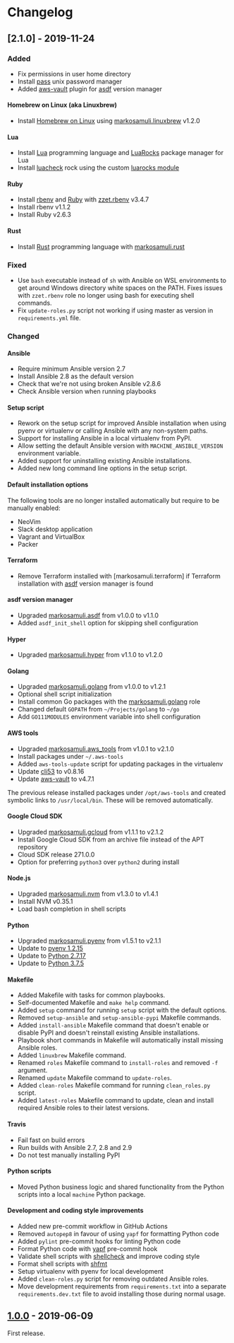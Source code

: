 # Changelog

## [2.1.0] - 2019-11-24

### Added

* Fix permissions in user home directory
* Install [pass] unix password manager
* Added [aws-vault] plugin for [asdf] version manager

[pass]: https://www.passwordstore.org/
[asdf]: https://asdf-vm.com/
[aws-vault]: https://github.com/99designs/aws-vault

#### Homebrew on Linux (aka Linuxbrew)

* Install [Homebrew on Linux] using [markosamuli.linuxbrew] v1.2.0

[Homebrew on Linux]: https://docs.brew.sh/Homebrew-on-Linux
[markosamuli.linuxbrew]: https://github.com/markosamuli/ansible-linuxbrew

#### Lua

* Install [Lua] programming language and [LuaRocks] package manager for Lua
* Install [luacheck] rock using the custom [luarocks module]

[Lua]: https://www.lua.org/
[luarocks]: https://luarocks.org/
[luacheck]: https://github.com/mpeterv/luacheck
[luarocks module]: playbooks/library/luarocks.py

#### Ruby

* Install [rbenv] and [Ruby] with [zzet.rbenv] v3.4.7
* Install rbenv v1.1.2
* Install Ruby v2.6.3

[zzet.rbenv]: https://github.com/zzet/ansible-rbenv-role
[rbenv]: https://github.com/rbenv/rbenv
[Ruby]: https://www.ruby-lang.org/en/

#### Rust

* Install [Rust] programming language with [markosamuli.rust]

[Rust]: https://www.rust-lang.org/
[markosamuli.rust]: https://github.com/markosamuli/ansible-rust

### Fixed

* Use `bash` executable instead of `sh` with Ansible on WSL environments to
  get around Windows directory white spaces on the PATH. Fixes issues with
  `zzet.rbenv` role no longer using bash for executing shell commands.
* Fix `update-roles.py` script not working if using master as version in
  `requirements.yml` file.

### Changed

#### Ansible

* Require minimum Ansible version 2.7
* Install Ansible 2.8 as the default version
* Check that we're not using broken Ansible v2.8.6
* Check Ansible version when running playbooks

#### Setup script

* Rework on the setup script for improved Ansible installation when using
  pyenv or virtualenv or calling Ansible with any non-system paths.
* Support for installing Ansible in a local virtualenv from PyPI.
* Allow setting the default Ansible version with `MACHINE_ANSIBLE_VERSION`
  environment variable.
* Added support for uninstalling existing Ansible installations.
* Added new long command line options in the setup script.

#### Default installation options

The following tools are no longer installed automatically but require to be
manually enabled:

* NeoVim
* Slack desktop application
* Vagrant and VirtualBox
* Packer

#### Terraform

* Remove Terraform installed with [markosamuli.terraform] if Terraform
  installation with [asdf] version manager is found

#### asdf version manager

* Upgraded [markosamuli.asdf] from v1.0.0 to v1.1.0
* Added `asdf_init_shell` option for skipping shell configuration

[markosamuli.asdf]: https://github.com/markosamuli/ansible-asdf

#### Hyper

* Upgraded [markosamuli.hyper] from v1.1.0 to v1.2.0

[markosamuli.hyper]: https://github.com/markosamuli/ansible-hyper

#### Golang

* Upgraded [markosamuli.golang] from v1.0.0 to v1.2.1
* Optional shell script initialization
* Install common Go packages with the [markosamuli.golang] role
* Changed default `GOPATH` from `~/Projects/golang` to `~/go`
* Add `GO111MODULES` environment variable into shell configuration

[markosamuli.golang]: https://github.com/markosamuli/ansible-golang

#### AWS tools

* Upgraded [markosamuli.aws_tools] from v1.0.1 to v2.1.0
* Install packages under `~/.aws-tools`
* Added `aws-tools-update` script for updating packages in the virtualenv
* Update [cli53] to v0.8.16
* Update [aws-vault] to v4.7.1

The previous release installed packages under `/opt/aws-tools` and created
symbolic links to `/usr/local/bin`. These will be removed automatically.

[markosamuli.aws_tools]: https://github.com/markosamuli/ansible-aws-tools
[cli53]: https://github.com/barnybug/cli53
[aws-vault]: https://github.com/99designs/aws-vault

#### Google Cloud SDK

* Upgraded [markosamuli.gcloud] from v1.1.1 to v2.1.2
* Install Google Cloud SDK from an archive file instead of the APT repository
* Cloud SDK release 271.0.0
* Option for preferring `python3` over `python2` during install

[markosamuli.gcloud]: https://github.com/markosamuli/ansible-gcloud

#### Node.js

* Upgraded [markosamuli.nvm] from v1.3.0 to v1.4.1
* Install NVM v0.35.1
* Load bash completion in shell scripts

[markosamuli.nvm]: https://github.com/markosamuli/ansible-nvm

#### Python

* Upgraded [markosamuli.pyenv] from v1.5.1 to v2.1.1
* Update to [pyenv 1.2.15]
* Update to [Python 2.7.17]
* Update to [Python 3.7.5]

[markosamuli.pyenv]: https://github.com/markosamuli/ansible-pyenv
[pyenv 1.2.15]: https://github.com/pyenv/pyenv/releases/tag/v1.2.15
[Python 2.7.17]: https://www.python.org/downloads/release/python-2717/
[Python 3.7.5]: https://www.python.org/downloads/release/python-375/

#### Makefile

* Added Makefile with tasks for common playbooks.
* Self-documented Makefile and `make help` command.
* Added `setup` command for running `setup` script with the default options.
* Removed `setup-ansible` and `setup-ansible-pypi` Makefile commands.
* Added `install-ansible` Makefile command  that doesn't enable or disable PyPI
  and doesn't reinstall existing Ansible installations.
* Playbook short commands in Makefile will automatically install missing Ansible
  roles.
* Added `linuxbrew` Makefile command.
* Renamed `roles` Makefile command to  `install-roles` and removed `-f` argument.
* Renamed `update` Makefile command to  `update-roles`.
* Added `clean-roles` Makefile command for running `clean_roles.py` script.
* Added `latest-roles` Makefile command to update, clean and install required
  Ansible roles to their latest versions.

#### Travis

* Fail fast on build errors
* Run builds with Ansible 2.7, 2.8 and 2.9
* Do not test manually installing PyPI

#### Python scripts

* Moved Python business logic and shared functionality from the Python scripts
  into a local `machine` Python package.

#### Development and coding style improvements

* Added new pre-commit workflow in GitHub Actions
* Removed `autopep8` in favour of using `yapf` for formatting Python code
* Added `pylint` pre-commit hooks for linting Python code
* Format Python code with [yapf] pre-commit hook
* Validate shell scripts with [shellcheck] and improve coding style
* Format shell scripts with [shfmt]
* Setup virtualenv with pyenv for local development
* Added `clean-roles.py` script for removing outdated Ansible roles.
* Move development requirements from `requirements.txt` into a separate
  `requirements.dev.txt` file to avoid installing those during normal usage.

[yapf]: https://github.com/google/yapf
[shellcheck]: https://github.com/koalaman/shellcheck
[shfmt]: https://github.com/mvdan/sh

## [1.0.0] - 2019-06-09

First release.

[Unreleased changes]: https://github.com/markosamuli/linux-machine/commits/develop
[2.0.0]: https://github.com/markosamuli/linux-machine/releases/tag/v2.0.0
[1.0.0]: https://github.com/markosamuli/linux-machine/releases/tag/v1.0.0
